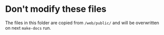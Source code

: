 # Don't modify these files
The files in this folder are copied from `/web/public/` and will be overwritten on next `make-docs` run.

